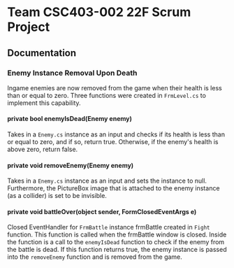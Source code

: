 # Team CSC403-002 22F Scrum Project

## Documentation 

### Enemy Instance Removal Upon Death

Ingame enemies are now removed from the game when their health is less than or equal to zero. Three functions were created in `FrmLevel.cs` to implement this capability. 

#### private bool enemyIsDead(Enemy enemy)

Takes in a `Enemy.cs` instance as an input and checks if its health is less than or equal to zero, and if so, return true. Otherwise, if the enemy's health is above zero, return false. 

#### private void removeEnemy(Enemy enemy)
Takes in a `Enemy.cs` instance as an input and sets the instance to null. Furthermore, the PictureBox image that is attached to the enemy instance (as a collider) is set to be invisible. 

#### private void battleOver(object sender, FormClosedEventArgs e)
Closed EventHandler for `FrmBattle` instance frmBattle created in `Fight` function. This function is called when the frmBattle window is closed. Inside the function is a call to the `enemyIsDead` function to check if the enemy from the battle is dead. If this function returns true, the enemy instance is passed into the `removeEnemy` function and is removed from the game.
